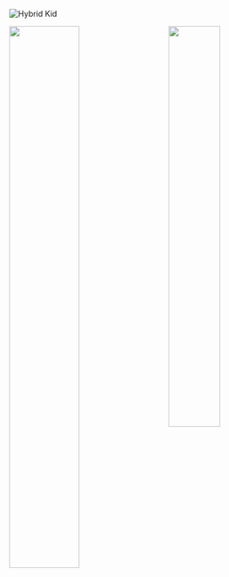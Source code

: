 ![Hybrid Kid](https://github.com/user-attachments/assets/9be2cfda-e238-4043-84fb-9866477bb912)


<a href="https://github.com/ShdwTakashi"> <img align="left" src="https://github-readme-streak-stats.herokuapp.com/?user=ShdwTakashi" width="50%" /> </a> <a href="https://github.com/ShdwTakashi"> <img align="right" src="https://github-readme-stats.vercel.app/api/top-langs/?username=ShdwTakashi&layout=compact" width="43%" /> </a>
